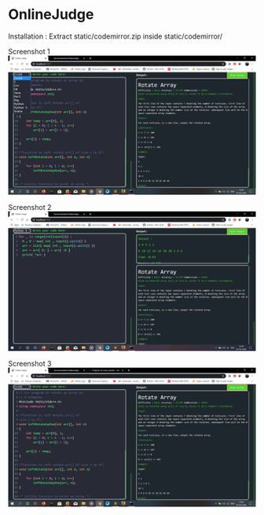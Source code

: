 # OnlineJudge
Installation :
Extract static/codemirror.zip inside static/codemirror/

Screenshot 1
![Alt text](/Screenshots/1.png?raw=true "Screenshot 1")

Screenshot 2
![Alt text](/Screenshots/2.png?raw=true "Screenshot 2")

Screenshot 3
![Alt text](/Screenshots/3.png?raw=true "Screenshot 3")

